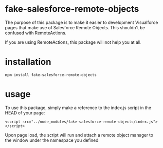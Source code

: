 # fake-salesforce-remote-objects
The purpose of this package is to make it easier to development Visualforce pages that make use of Salesforce Remote Objects. This shouldn't be confused with RemoteActions. 

If you are using RemoteActions, this package will not help you at all.

# installation
```
npm install fake-salesforce-remote-objects
```

# usage
To use this package, simply make a reference to the index.js script  in the HEAD of your page:
```
<script src="../node_modules/fake-salesforce-remote-objects/index.js"></script>
```
Upon page load, the script will run and attach a remote object manager to the window under the namespace you defined
